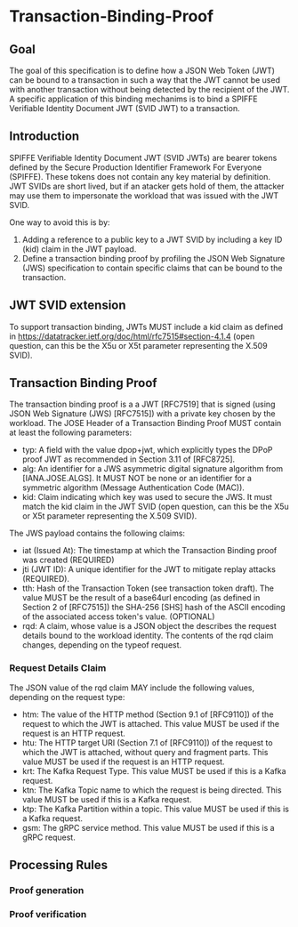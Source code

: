 # Transaction-Binding-Proof
## Goal
The goal of this specification is to define how a JSON Web Token (JWT) can be bound to a transaction in such a way that the JWT cannot be used with another transaction without being detected by the recipient of the JWT. A specific application of this binding mechanims is to bind a SPIFFE Verifiable Identity Document JWT (SVID JWT) to a transaction.

## Introduction
SPIFFE Verifiable Identity Document JWT (SVID JWTs) are bearer tokens defined by the Secure Production Identifier Framework For Everyone (SPIFFE). These tokens does not contain any key material by definition. JWT SVIDs are short lived, but if an atacker gets hold of them, the attacker may use them to impersonate the workload that was issued with the JWT SVID.

One way to avoid this is by:

1. Adding a reference to a public key to a JWT SVID by including a key ID (kid) claim in the JWT payload.
2. Define a transaction binding proof by profiling the JSON Web Signature (JWS) specification to contain specific claims that can be bound to the transaction.

## JWT SVID extension
To support transaction binding, JWTs MUST include a kid claim as defined in https://datatracker.ietf.org/doc/html/rfc7515#section-4.1.4 (open question, can this be the X5u or X5t parameter representing the X.509 SVID).

## Transaction Binding Proof
The transaction binding proof is a a JWT [RFC7519] that is signed (using JSON Web Signature (JWS) [RFC7515]) with a private key chosen by the workload. The JOSE Header of a Transaction Binding Proof MUST contain at least the following parameters:

* typ: A field with the value dpop+jwt, which explicitly types the DPoP proof JWT as recommended in Section 3.11 of [RFC8725].
* alg: An identifier for a JWS asymmetric digital signature algorithm from [IANA.JOSE.ALGS]. It MUST NOT be none or an identifier for a symmetric algorithm (Message Authentication Code (MAC)).
* kid: Claim indicating which key was used to secure the JWS. It must match the kid claim in the JWT SVID (open question, can this be the X5u or X5t parameter representing the X.509 SVID).

The JWS payload contains the following claims:

* iat (Issued At): The timestamp at which the Transaction Binding proof was created (REQUIRED)
* jti (JWT ID): A unique identifier for the JWT to mitigate replay attacks (REQUIRED).
* tth: Hash of the Transaction Token (see transaction token draft). The value MUST be the result of a base64url encoding (as defined in Section 2 of [RFC7515]) the SHA-256 [SHS] hash of the ASCII encoding of the associated access token's value. (OPTIONAL)
* rqd: A claim, whose value is a JSON object the describes the request details bound to the workload identity. The contents of the rqd claim changes, depending on the typeof request.

### Request Details Claim
The JSON value of the rqd claim MAY include the following values, depending on the request type:

* htm: The value of the HTTP method (Section 9.1 of [RFC9110]) of the request to which the JWT is attached. This value MUST be used if the request is an HTTP request.
* htu: The HTTP target URI (Section 7.1 of [RFC9110]) of the request to which the JWT is attached, without query and fragment parts. This value MUST be used if the request is an HTTP request.
* krt: The Kafka Request Type. This value MUST be used if this is a Kafka request.
* ktn: The Kafka Topic name to which the request is being directed. This value MUST be used if this is a Kafka request.
* ktp: The Kafka Partition within a topic. This value MUST be used if this is a Kafka request.
* gsm: The gRPC service method. This value MUST be used if this is a gRPC request.

## Processing Rules

### Proof generation

### Proof verification
